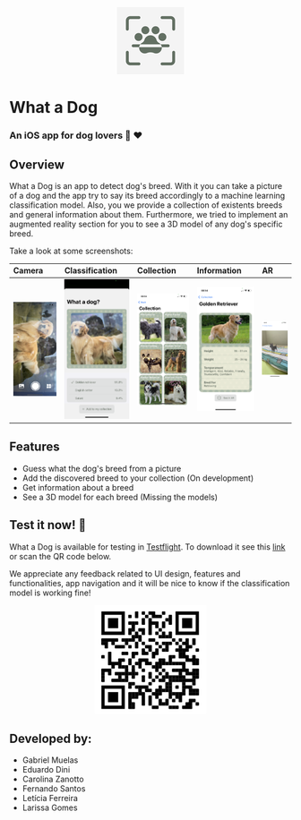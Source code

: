 <p align="center">
    <img src="what-a-dog/Assets.xcassets/AppIcon.appiconset/120.png">
</p>

#  What a Dog

### An iOS app for dog lovers :dog: :heart:

## Overview

What a Dog is an app to detect dog's breed. With it you can take a picture of a dog and the app try to say its breed accordingly to a machine learning classification model. Also, you we provide a collection of existents breeds and general information about them. Furthermore, we tried to implement an augmented reality section for you to see a 3D model of any dog's specific breed.

Take a look at some screenshots:

| Camera                                   | Classification                           | Collection                               | Information                              | AR                                       |
| :--------------------------------------- | :--------------------------------------- | :--------------------------------------- | :--------------------------------------- | :--------------------------------------- |
| ![](screenshots/2022-06-03-14-24-06.png) | ![](screenshots/2022-06-03-14-24-20.png) | ![](screenshots/2022-06-03-14-30-07.png) | ![](screenshots/2022-06-03-14-30-27.png) | ![](screenshots/2022-06-03-14-25-56.png) |

## Features

- Guess what the dog's breed from a picture
- Add the discovered breed to your collection (On development)
- Get information about a breed
- See a 3D model for each breed (Missing the models)

## Test it now! :guide_dog:

What a Dog is available for testing in [Testflight](https://apps.apple.com/br/app/testflight/id899247664). To download it see this [link](https://testflight.apple.com/join/15Dr8Q9Q) or scan the QR code below.

We appreciate any feedback related to UI design, features and functionalities, app navigation and it will be nice to know if the classification model is working fine!

<p align="center">
    <img width=200 src="qrcode.png">
</p>

## Developed by:
- Gabriel Muelas
- Eduardo Dini
- Carolina Zanotto
- Fernando Santos
- Letícia Ferreira
- Larissa Gomes